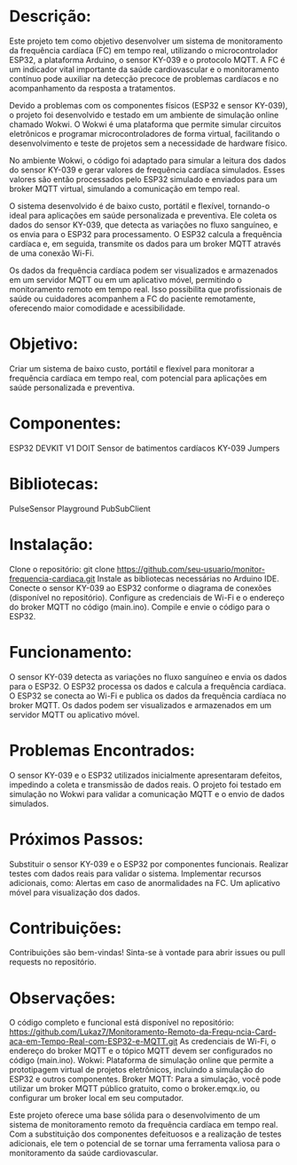 # Descrição:

Este projeto tem como objetivo desenvolver um sistema de monitoramento da frequência cardíaca (FC) em tempo real, utilizando o microcontrolador ESP32, a plataforma Arduino, o sensor KY-039 e o protocolo MQTT. A FC é um indicador vital importante da saúde cardiovascular e o monitoramento contínuo pode auxiliar na detecção precoce de problemas cardíacos e no acompanhamento da resposta a tratamentos.

Devido a problemas com os componentes físicos (ESP32 e sensor KY-039), o projeto foi desenvolvido e testado em um ambiente de simulação online chamado Wokwi. O Wokwi é uma plataforma que permite simular circuitos eletrônicos e programar microcontroladores de forma virtual, facilitando o desenvolvimento e teste de projetos sem a necessidade de hardware físico.

No ambiente Wokwi, o código foi adaptado para simular a leitura dos dados do sensor KY-039 e gerar valores de frequência cardíaca simulados. Esses valores são então processados pelo ESP32 simulado e enviados para um broker MQTT virtual, simulando a comunicação em tempo real.

O sistema desenvolvido é de baixo custo, portátil e flexível, tornando-o ideal para aplicações em saúde personalizada e preventiva. Ele coleta os dados do sensor KY-039, que detecta as variações no fluxo sanguíneo, e os envia para o ESP32 para processamento. O ESP32 calcula a frequência cardíaca e, em seguida, transmite os dados para um broker MQTT através de uma conexão Wi-Fi.

Os dados da frequência cardíaca podem ser visualizados e armazenados em um servidor MQTT ou em um aplicativo móvel, permitindo o monitoramento remoto em tempo real. Isso possibilita que profissionais de saúde ou cuidadores acompanhem a FC do paciente remotamente, oferecendo maior comodidade e acessibilidade.

# Objetivo:

Criar um sistema de baixo custo, portátil e flexível para monitorar a frequência cardíaca em tempo real, com potencial para aplicações em saúde personalizada e preventiva.

# Componentes:

ESP32 DEVKIT V1 DOIT
Sensor de batimentos cardíacos KY-039
Jumpers

# Bibliotecas:

PulseSensor Playground
PubSubClient

# Instalação:

Clone o repositório: git clone https://github.com/seu-usuario/monitor-frequencia-cardiaca.git
Instale as bibliotecas necessárias no Arduino IDE.
Conecte o sensor KY-039 ao ESP32 conforme o diagrama de conexões (disponível no repositório).
Configure as credenciais de Wi-Fi e o endereço do broker MQTT no código (main.ino).
Compile e envie o código para o ESP32.

# Funcionamento:

O sensor KY-039 detecta as variações no fluxo sanguíneo e envia os dados para o ESP32.
O ESP32 processa os dados e calcula a frequência cardíaca.
O ESP32 se conecta ao Wi-Fi e publica os dados da frequência cardíaca no broker MQTT.
Os dados podem ser visualizados e armazenados em um servidor MQTT ou aplicativo móvel.

# Problemas Encontrados:

O sensor KY-039 e o ESP32 utilizados inicialmente apresentaram defeitos, impedindo a coleta e transmissão de dados reais.
O projeto foi testado em simulação no Wokwi para validar a comunicação MQTT e o envio de dados simulados.

# Próximos Passos:

Substituir o sensor KY-039 e o ESP32 por componentes funcionais.
Realizar testes com dados reais para validar o sistema.
Implementar recursos adicionais, como:
Alertas em caso de anormalidades na FC.
Um aplicativo móvel para visualização dos dados.


# Contribuições:

Contribuições são bem-vindas! Sinta-se à vontade para abrir issues ou pull requests no repositório.

# Observações:

O código completo e funcional está disponível no repositório: https://github.com/Lukaz7/Monitoramento-Remoto-da-Frequ-ncia-Card-aca-em-Tempo-Real-com-ESP32-e-MQTT.git
As credenciais de Wi-Fi, o endereço do broker MQTT e o tópico MQTT devem ser configurados no código (main.ino).
Wokwi: Plataforma de simulação online que permite a prototipagem virtual de projetos eletrônicos, incluindo a simulação do ESP32 e outros componentes.
Broker MQTT: Para a simulação, você pode utilizar um broker MQTT público gratuito, como o broker.emqx.io, ou configurar um broker local em seu computador.

Este projeto oferece uma base sólida para o desenvolvimento de um sistema de monitoramento remoto da frequência cardíaca em tempo real. Com a substituição dos componentes defeituosos e a realização de testes adicionais, ele tem o potencial de se tornar uma ferramenta valiosa para o monitoramento da saúde cardiovascular.

